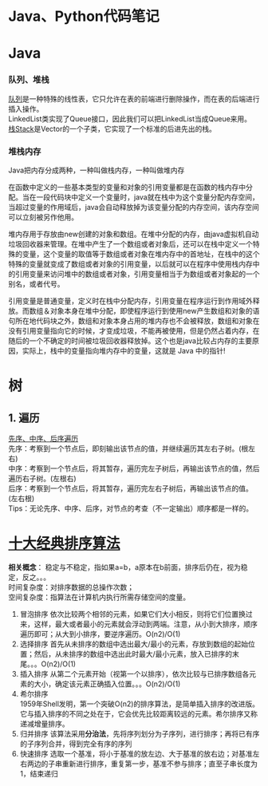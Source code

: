 # Java、Python代码笔记
# Java
### 队列、堆栈
[队列](http://www.runoob.com/java/data-queue.html)是一种特殊的线性表，它只允许在表的前端进行删除操作，而在表的后端进行插入操作。  
LinkedList类实现了Queue接口，因此我们可以把LinkedList当成Queue来用。   
[栈Stack](http://www.runoob.com/java/java-stack-class.html)是Vector的一个子类，它实现了一个标准的后进先出的栈。

### 堆栈内存
Java把内存分成两种，一种叫做栈内存，一种叫做堆内存

在函数中定义的一些基本类型的变量和对象的引用变量都是在函数的栈内存中分配。当在一段代码块中定义一个变量时，java就在栈中为这个变量分配内存空间，当超过变量的作用域后，java会自动释放掉为该变量分配的内存空间，该内存空间可以立刻被另作他用。

堆内存用于存放由new创建的对象和数组。在堆中分配的内存，由java虚拟机自动垃圾回收器来管理。在堆中产生了一个数组或者对象后，还可以在栈中定义一个特殊的变量，这个变量的取值等于数组或者对象在堆内存中的首地址，在栈中的这个特殊的变量就变成了数组或者对象的引用变量，以后就可以在程序中使用栈内存中的引用变量来访问堆中的数组或者对象，引用变量相当于为数组或者对象起的一个别名，或者代号。

引用变量是普通变量，定义时在栈中分配内存，引用变量在程序运行到作用域外释放。而数组＆对象本身在堆中分配，即使程序运行到使用new产生数组和对象的语句所在地代码块之外，数组和对象本身占用的堆内存也不会被释放，数组和对象在没有引用变量指向它的时候，才变成垃圾，不能再被使用，但是仍然占着内存，在随后的一个不确定的时间被垃圾回收器释放掉。这个也是java比较占内存的主要原因，实际上，栈中的变量指向堆内存中的变量，这就是 Java 中的指针!

# 树
## 1. 遍历  
[先序、中序、后序遍历](https://www.jianshu.com/p/456af5480cee)  
先序：考察到一个节点后，即刻输出该节点的值，并继续遍历其左右子树。(根左右)  
中序：考察到一个节点后，将其暂存，遍历完左子树后，再输出该节点的值，然后遍历右子树。(左根右)  
后序：考察到一个节点后，将其暂存，遍历完左右子树后，再输出该节点的值。(左右根)  
Tips：无论先序、中序、后序，对节点的考查（不一定输出）顺序都是一样的。

# [十大经典排序算法](https://www.cnblogs.com/onepixel/articles/7674659.html)
**相关概念**：
稳定与不稳定，指如果a=b，a原本在b前面，排序后仍在，视为稳定，反之。。。  
时间复杂度：对排序数据的总操作次数；  
空间复杂度：指算法在计算机内执行所需存储空间的度量。  
1. 冒泡排序
依次比较两个相邻的元素，如果它们大小相反，则将它们位置换过来，这样，最大或者最小的元素就会浮动到两端。注意，从小到大排序，顺序遍历即可；从大到小排序，要逆序遍历。O(n2)/O(1)  
2. 选择排序
首先从未排序的数组中选出最大/最小的元素，存放到数组的起始位置；然后，从未排序的数组中选出此时最大/最小元素，放入已排序的末尾。。。O(n2)/O(1)  
3. 插入排序
从第二个元素开始（视第一个以排序），依次比较与已排序数组各元素的大小，确定该元素正确插入位置。。。O(n2)/O(1)  
4. 希尔排序  
1959年Shell发明，第一个突破O(n2)的排序算法，是简单插入排序的改进版。它与插入排序的不同之处在于，它会优先比较距离较远的元素。希尔排序又称 递减增量排序。  
5. 归并排序
该算法采用**分治法**，先将序列划分为子序列，进行排序；再将已有序的子序列合并，得到完全有序的序列
6. 快速排序
选取一个基准，将小于基准的放左边、大于基准的放右边；对基准左右两边的子串重新进行排序，重复第一步，基准不参与排序；直至子串长度为1，结束递归